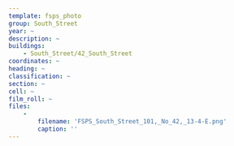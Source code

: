 ```yaml
---
template: fsps_photo
group: South_Street
year: ~
description: ~
buildings:
    - South_Street/42_South_Street
coordinates: ~
heading: ~
classification: ~
section: ~
cell: ~
film_roll: ~
files:
    -
        filename: 'FSPS_South_Street_101,_No_42,_13-4-E.png'
        caption: ''
---
```

